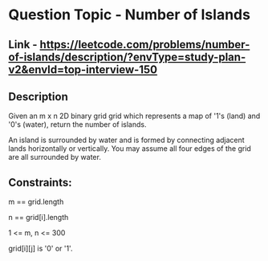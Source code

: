 # Question Topic - Number of Islands


## Link - https://leetcode.com/problems/number-of-islands/description/?envType=study-plan-v2&envId=top-interview-150


## Description

Given an m x n 2D binary grid grid which represents a map of '1's (land) and '0's (water), return the number of islands.

An island is surrounded by water and is formed by connecting adjacent lands horizontally or vertically. You may assume all four edges of the grid are all surrounded by water.


## Constraints:

m == grid.length

n == grid[i].length

1 <= m, n <= 300

grid[i][j] is '0' or '1'.


